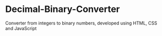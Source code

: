 # Decimal-Binary-Converter
Converter from integers to binary numbers, developed using HTML, CSS and JavaScript
